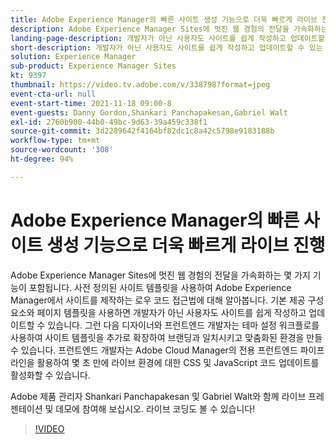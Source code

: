 ```yaml
---
title: Adobe Experience Manager의 빠른 사이트 생성 기능으로 더욱 빠르게 라이브 진행
description: Adobe Experience Manager Sites에 멋진 웹 경험의 전달을 가속화하는 몇 가지 기능이 포함됩니다. 사전 정의된 사이트 템플릿을 사용하여 Adobe Experience Manager에서 사이트를 제작하는 로우 코드 접근법에 대해 알아봅니다. 기본 제공 구성 요소와 페이지 템플릿을 사용하면 개발자가 아닌 사용자도 사이트를 쉽게 작성하고 업데이트할 수 있습니다. 그런 다음 디자이너와 프런트엔드 개발자는 테마 설정 워크플로를 사용하여 사이트 템플릿을 추가로 확장하여 브랜딩과 일치시키고 맞춤화된 환경을 만들 수 있습니다. 프런트엔드 개발자는 Adobe Cloud Manager의 전용 프런트엔드 파이프라인을 활용하여 몇 초 만에 라이브 환경에 대한 CSS 및 JavaScript 코드 업데이트를 활성화할 수 있습니다.
landing-page-description: 개발자가 아닌 사용자도 사이트를 쉽게 작성하고 업데이트할 수 있는 사전 정의된 사이트 템플릿을 사용하여 AEM에서 사이트를 만드는 방법에 대해 알아봅니다.
short-description: 개발자가 아닌 사용자도 사이트를 쉽게 작성하고 업데이트할 수 있는 사전 정의된 사이트 템플릿을 사용하여 AEM에서 사이트를 만드는 방법에 대해 알아봅니다.
solution: Experience Manager
sub-product: Experience Manager Sites
kt: 9397
thumbnail: https://video.tv.adobe.com/v/338798?format=jpeg
event-cta-url: null
event-start-time: 2021-11-18 09:00-8
event-guests: Danny Gordon,Shankari Panchapakesan,Gabriel Walt
exl-id: 2760b900-44b0-49bc-9d63-39a459c338f1
source-git-commit: 3d2289642f4164bf82dc1c8a42c5798e9183188b
workflow-type: tm+mt
source-wordcount: '308'
ht-degree: 94%

---
```


# Adobe Experience Manager의 빠른 사이트 생성 기능으로 더욱 빠르게 라이브 진행

Adobe Experience Manager Sites에 멋진 웹 경험의 전달을 가속화하는 몇 가지 기능이 포함됩니다. 사전 정의된 사이트 템플릿을 사용하여 Adobe Experience Manager에서 사이트를 제작하는 로우 코드 접근법에 대해 알아봅니다. 기본 제공 구성 요소와 페이지 템플릿을 사용하면 개발자가 아닌 사용자도 사이트를 쉽게 작성하고 업데이트할 수 있습니다. 그런 다음 디자이너와 프런트엔드 개발자는 테마 설정 워크플로를 사용하여 사이트 템플릿을 추가로 확장하여 브랜딩과 일치시키고 맞춤화된 환경을 만들 수 있습니다. 프런트엔드 개발자는 Adobe Cloud Manager의 전용 프런트엔드 파이프라인을 활용하여 몇 초 만에 라이브 환경에 대한 CSS 및 JavaScript 코드 업데이트를 활성화할 수 있습니다.

Adobe 제품 관리자 Shankari Panchapakesan 및 Gabriel Walt와 함께 라이브 프레젠테이션 및 데모에 참여해 보십시오. 라이브 코딩도 볼 수 있습니다!

>[!VIDEO](https://video.tv.adobe.com/v/338798/?quality=12&learn=on)
